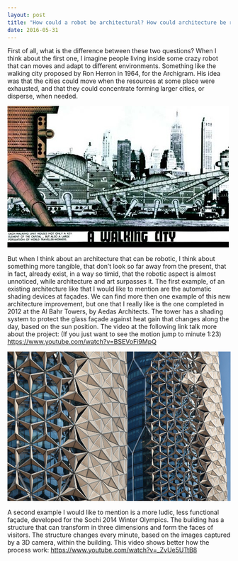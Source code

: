 ```yaml
---
layout: post
title: "How could a robot be architectural? How could architecture be robotic?"
date: 2016-05-31
---
```


First of all, what is the difference between these two questions? When I think about the first one, I imagine people living inside some crazy robot that can moves and adapt to different environments. Something like the walking city proposed by Ron Herron in 1964, for the Archigram. His idea was that the cities could move when the resources at some place were exhausted, and that they could concentrate forming larger cities, or disperse, when needed.

![](/images/87_2Lg.jpg)

But when I think about an architecture that can be robotic, I think about something more tangible, that don’t look so far away from the present, that in fact, already exist, in a way so timid, that the robotic aspect is almost unnoticed, while architecture and art surpasses it. The first example, of an existing architecture like that I would like to mention are the automatic shading devices at façades. We can find more then one example of this new architecture improvement, but one that I really like is the one completed in 2012 at the Al Bahr Towers, by Aedas Architects. The tower has a shading system to protect the glass façade against heat gain that changes along the day, based on the sun position. The video at the following link talk more about the project: (If you just want to see the motion jump to minute 1:23) 
<a href="#">https://www.youtube.com/watch?v=BSEVoFi9MpQ</a></li>

![](/images/download.jpeg)

A second example I would like to mention is a more ludic, less functional façade, developed for the Sochi 2014 Winter Olympics. The building has a structure that can transform in three dimensions and form the faces of visitors. The structure changes every minute, based on the images captured by a 3D camera, within the building. This video shows better how the process work:
<a href="https://www.youtube.com/watch?v=_ZvUe5UTtB8">https://www.youtube.com/watch?v=_ZvUe5UTtB8</a>

